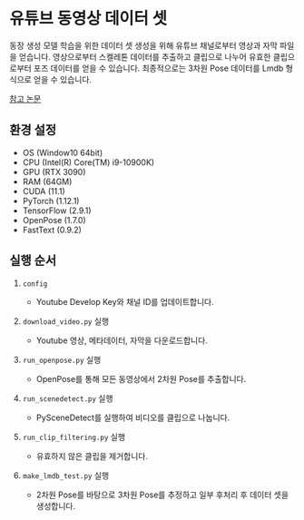 # 유튜브 동영상 데이터 셋

동장 생성 모델 학습을 위한 데이터 셋 생성을 위해 유튜브 채널로부터 영상과 자막 파일을 얻습니다. 영상으로부터 스켈레톤 데이터를 추출하고 클립으로 나누어 유효한 클립으로부터 포즈 데이터를 얻을 수 있습니다. 최종적으로는 3차원 Pose 데이터를 Lmdb 형식으로 얻을 수 있습니다.

[참고 논문](https://arxiv.org/abs/1810.12541)

## 환경 설정

- OS (Window10 64bit)
- CPU (Intel(R) Core(TM) i9-10900K)
- GPU (RTX 3090)
- RAM (64GM)
- CUDA (11.1)
- PyTorch (1.12.1)
- TensorFlow (2.9.1)
- OpenPose (1.7.0)
- FastText (0.9.2)

## 실행 순서

1. `config`

   - Youtube Develop Key와 채널 ID를 업데이트합니다.

2. `download_video.py` 실행

   - Youtube 영상, 메타데이터, 자막을 다운로드합니다.

3. `run_openpose.py` 실행

   - OpenPose를 통해 모든 동영상에서 2차원 Pose를 추출합니다.

4. `run_scenedetect.py` 실행

   - PySceneDetect를 실행하여 비디오를 클립으로 나눕니다.

5. `run_clip_filtering.py` 실행

   - 유효하지 않은 클립을 제거합니다.

6. `make_lmdb_test.py` 실행
   - 2차원 Pose를 바탕으로 3차원 Pose를 추정하고 일부 후처리 후 데이터 셋을 생성합니다.
